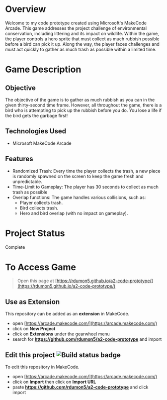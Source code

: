  # Overview
  Welcome to my code prototype created using Microsoft's MakeCode Arcade. This game addresses the      project challenge of environmental conservation, including littering and its impact on wildlife.       Within the game, the player controls a hero sprite that must collect as much rubbish possible       before a bird can pick it up. Along the way, the player faces challenges and must act quickly to gather as much trash as possible within a limited time.
# Game Description 
## Objective
  The objective of the game is to gather as much rubbish as you can in the given thirty-second time frame. However, all throughout the game, there is a bird who is attempting to pick up the rubbish before you do. You lose a life if the bird gets the garbage first! 
## Technologies Used
 - Microsoft MakeCode Arcade
## Features
- Randomized Trash: Every time the player collects the trash, a new piece is randomly spawned on the screen to keep the game fresh and unpredictable.
- Time-Limit to Gameplay: The player has 30 seconds to collect as much trash as possible 
- Overlap functions: The game handles various collisions, such as:
  - Player collects trash.
  - Bird collects trash.
  - Hero and bird overlap (with no impact on gameplay).
# Project Status
  Complete

# To Access Game
> Open this page at [https://rdumon5.github.io/a2-code-prototype/](https://rdumon5.github.io/a2-code-prototype/)

## Use as Extension

This repository can be added as an **extension** in MakeCode.

* open [https://arcade.makecode.com/](https://arcade.makecode.com/)
* click on **New Project**
* click on **Extensions** under the gearwheel menu
* search for **https://github.com/rdumon5/a2-code-prototype** and import

## Edit this project ![Build status badge](https://github.com/rdumon5/a2-code-prototype/workflows/MakeCode/badge.svg)

To edit this repository in MakeCode.

* open [https://arcade.makecode.com/](https://arcade.makecode.com/)
* click on **Import** then click on **Import URL**
* paste **https://github.com/rdumon5/a2-code-prototype** and click import
